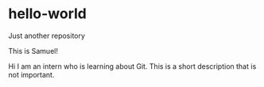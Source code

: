 # hello-world
Just another repository

This is Samuel!

Hi I am an intern who is learning about Git.
This is a short description that is not important.
